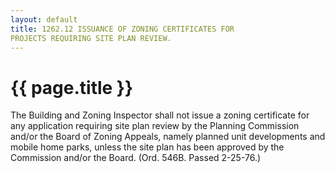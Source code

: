 ```yaml
---
layout: default 
title: 1262.12 ISSUANCE OF ZONING CERTIFICATES FOR
PROJECTS REQUIRING SITE PLAN REVIEW.
---
```


{{ page.title }}
================

The Building and Zoning Inspector shall not issue a zoning certificate
for any application requiring site plan review by the Planning
Commission and/or the Board of Zoning Appeals, namely planned unit
developments and mobile home parks, unless the site plan has been
approved by the Commission and/or the Board. (Ord. 546B. Passed
2-25-76.)

